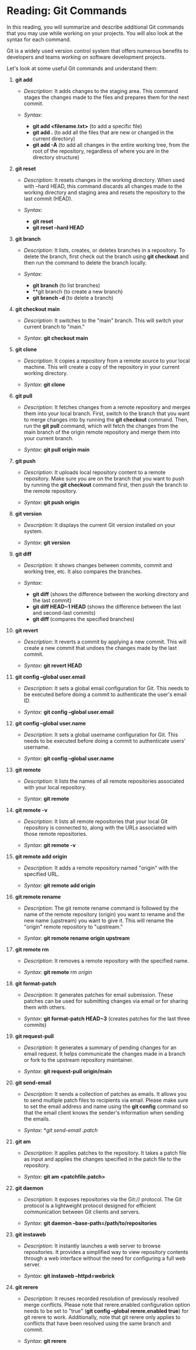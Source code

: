
# Reading: Git Commands

In this reading, you will summarize and describe additional Git commands that you may use while working on your projects. You will also look at the syntax for each command.

Git is a widely used version control system that offers numerous benefits to developers and teams working on software development projects.

Let's look at some useful Git commands and understand them:

1. **git add**
    
    - _Description_: It adds changes to the staging area. This command stages the changes made to the files and prepares them for the next commit.
        
    - _Syntax_:
        
        - **git add <filename.txt>** (to add a specific file)
        - **git add .** (to add all the files that are new or changed in the current directory)
        - **git add -A** (to add all changes in the entire working tree, from the root of the repository, regardless of where you are in the directory structure)
2. **git reset**
    
    - _Description_: It resets changes in the working directory. When used with –hard HEAD, this command discards all changes made to the working directory and staging area and resets the repository to the last commit (HEAD).
        
    - _Syntax_:
        
        - **git reset**
        - **git reset –hard HEAD**
3. **git branch**
    
    - _Description_: It lists, creates, or deletes branches in a repository. To delete the branch, first check out the branch using **git checkout** and then run the command to delete the branch locally.
        
    - _Syntax_:
        
        - **git branch** (to list branches)
        - **git branch <new-branch> (to create a new branch)
        - **git branch -d <branch-name>** (to delete a branch)

1. **git checkout main**
    
    - _Description_: It switches to the "main" branch. This will switch your current branch to "main."
        
    - _Syntax_: **git checkout main**
        
2. **git clone**
    
    - _Description_: It copies a repository from a remote source to your local machine. This will create a copy of the repository in your current working directory.
        
    - _Syntax_: **git clone <repository URL>**
        
3. **git pull**
    
    - _Description_: It fetches changes from a remote repository and merges them into your local branch. First, switch to the branch that you want to merge changes into by running the **git checkout** command. Then, run the **git pull** command, which will fetch the changes from the main branch of the origin remote repository and merge them into your current branch.
        
    - _Syntax_: **git pull origin main**
        
4. **git push**
    
    - _Description_: It uploads local repository content to a remote repository. Make sure you are on the branch that you want to push by running the **git checkout** command first, then push the branch to the remote repository.
        
    - _Syntax_: **git push origin <branch-name>**
        
5. **git version**
    
    - _Description_: It displays the current Git version installed on your system.
        
    - _Syntax_: **git version**
        
6. **git diff**
    
    - _Description_: It shows changes between commits, commit and working tree, etc. It also compares the branches.
        
    - _Syntax_:
        
        - **git diff** (shows the difference between the working directory and the last commit)
        - **git diff HEAD~1 HEAD** (shows the difference between the last and second-last commits)
        - **git diff <branch-1> <branch-2>** (compares the specified branches)
7. **git revert**
    
    - _Description_: It reverts a commit by applying a new commit. This will create a new commit that undoes the changes made by the last commit.
        
    - _Syntax_: **git revert HEAD**
        
8. **git config –global user.email <Your GitHub Email>**
    
    - _Description_: It sets a global email configuration for Git. This needs to be executed before doing a commit to authenticate the user's email ID.
        
    - _Syntax_: **git config –global user.email <Your GitHub Email>**
        
9. **git config –global user.name <Your GitHub Username>**
    
    - _Description_: It sets a global username configuration for Git. This needs to be executed before doing a commit to authenticate users' username.
        
    - _Syntax_: **git config –global user.name <Your GitHub Username>**
        
10. **git remote**
    
    - _Description_: It lists the names of all remote repositories associated with your local repository.
        
    - _Syntax_: **git remote**
        
11. **git remote -v**
    
    - _Description_: It lists all remote repositories that your local Git repository is connected to, along with the URLs associated with those remote repositories.
        
    - _Syntax_: **git remote -v**
        
12. **git remote add origin <URL>**
    
    - _Description_: It adds a remote repository named "origin" with the specified URL.
        
    - _Syntax_: **git remote add origin <URL>**
        
13. **git remote rename**
    
    - _Description_: The git remote rename command is followed by the name of the remote repository (origin) you want to rename and the new name (upstream) you want to give it. This will rename the "origin" remote repository to "upstream."
        
    - _Syntax_: **git remote rename origin upstream**
        
14. **git remote rm <name>**
    
    - _Description_: It removes a remote repository with the specified name.
        
    - _Syntax_: **git remote** _rm origin_
        
15. **git format-patch**
    
    - _Description_: It generates patches for email submission. These patches can be used for submitting changes via email or for sharing them with others.
        
    - _Syntax_: **git format-patch HEAD~3** (creates patches for the last three commits)
        
16. **git request-pull**
    
    - _Description_: It generates a summary of pending changes for an email request. It helps communicate the changes made in a branch or fork to the upstream repository maintainer.
        
    - _Syntax_: **git request-pull origin/main <myfork or branch_name>**
        
17. **git send-email**
    
    - _Description_: It sends a collection of patches as emails. It allows you to send multiple patch files to recipients via email. Please make sure to set the email address and name using the **git config** command so that the email client knows the sender's information when sending the emails.
        
    - _Syntax_: **git send-email *.patch**
        
18. **git am**
    
    - _Description_: It applies patches to the repository. It takes a patch file as input and applies the changes specified in the patch file to the repository.
        
    - _Syntax_: **git am <patchfile.patch>**
        
19. **git daemon**
    
    - _Description_: It exposes repositories via the Git:// protocol. The Git protocol is a lightweight protocol designed for efficient communication between Git clients and servers.
        
    - _Syntax_: **git daemon –base-path=/path/to/repositories**
        
20. **git instaweb**
    
    - _Description_: It instantly launches a web server to browse repositories. It provides a simplified way to view repository contents through a web interface without the need for configuring a full web server.
        
    - _Syntax_: **git instaweb –httpd=webrick**
21. **git rerere**
    
    - _Description_: It reuses recorded resolution of previously resolved merge conflicts. Please note that rerere.enabled configuration option needs to be set to "true" (**git config –global rerere.enabled true**) for git rerere to work. Additionally, note that git rerere only applies to conflicts that have been resolved using the same branch and commit.
        
    - _Syntax_: **git rerere**
